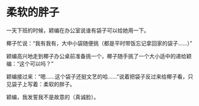 # 柔软的胖子

一天下班的时候，颖编在办公室说谁有袋子可以给她用一下。 

椰子忙说：“我有我有，大中小袋随便挑（都是平时带饭忘记拿回家的袋子……）” 

颖编高兴地走到椰子办公桌前准备挑一个，椰子随手挑了一个大小适中的递给颖编：“这个可以吗？” 

颖编接过来：“嗯……这个袋子还挺文艺的哈……”说着把袋子反过来给椰子看，只见袋子上写着：柔软的胖子。 

颖编，我发誓我不是故意的（真诚脸）。